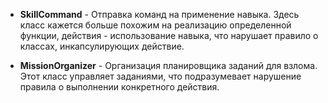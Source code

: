- **SkillCommand** - Отправка команд на применение навыка. 
Здесь класс кажется больше похожим на реализацию определенной функции, действия - использование навыка, что нарушает правило о классах, инкапсулирующих действие.

- **MissionOrganizer** - Организация планировщика заданий для взлома. 
Этот класс управляет заданиями, что подразумевает нарушение правила о выполнении конкретного действия.
